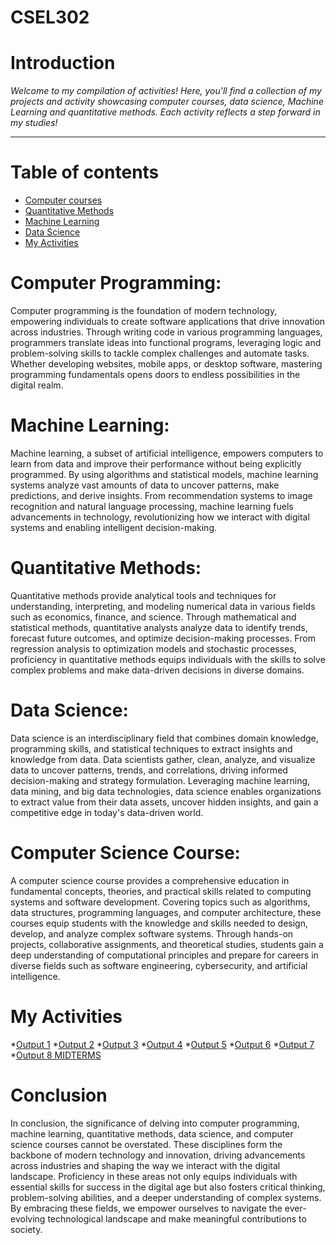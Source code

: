 # CSEL302


# **Introduction**



*Welcome to my compilation of activities! Here, you'll find a collection of my projects and activity showcasing computer courses, data science, Machine Learning and quantitative methods. Each activity reflects a step forward in my studies!*

---


# **Table of contents**

*   [Computer courses](#section-id)
*   [Quantitative Methods](#method-id)
*  [Machine Learning](#machine-id)
*  [Data Science](#data-id)
*  [My Activities](#my-id)



# **Computer Programming:**
Computer programming is the foundation of modern technology, empowering individuals to create software applications that drive innovation across industries. Through writing code in various programming languages, programmers translate ideas into functional programs, leveraging logic and problem-solving skills to tackle complex challenges and automate tasks. Whether developing websites, mobile apps, or desktop software, mastering programming fundamentals opens doors to endless possibilities in the digital realm.

<a id='machine-id'></a>
# **Machine Learning:**
Machine learning, a subset of artificial intelligence, empowers computers to learn from data and improve their performance without being explicitly programmed. By using algorithms and statistical models, machine learning systems analyze vast amounts of data to uncover patterns, make predictions, and derive insights. From recommendation systems to image recognition and natural language processing, machine learning fuels advancements in technology, revolutionizing how we interact with digital systems and enabling intelligent decision-making.

<a id='method-id'></a>
# Quantitative Methods:
Quantitative methods provide analytical tools and techniques for understanding, interpreting, and modeling numerical data in various fields such as economics, finance, and science. Through mathematical and statistical methods, quantitative analysts analyze data to identify trends, forecast future outcomes, and optimize decision-making processes. From regression analysis to optimization models and stochastic processes, proficiency in quantitative methods equips individuals with the skills to solve complex problems and make data-driven decisions in diverse domains.

<a id='data-id'></a>
# **Data Science:**
Data science is an interdisciplinary field that combines domain knowledge, programming skills, and statistical techniques to extract insights and knowledge from data. Data scientists gather, clean, analyze, and visualize data to uncover patterns, trends, and correlations, driving informed decision-making and strategy formulation. Leveraging machine learning, data mining, and big data technologies, data science enables organizations to extract value from their data assets, uncover hidden insights, and gain a competitive edge in today's data-driven world.

<a id='section-id'></a>
# **Computer Science Course:**
A computer science course provides a comprehensive education in fundamental concepts, theories, and practical skills related to computing systems and software development. Covering topics such as algorithms, data structures, programming languages, and computer architecture, these courses equip students with the knowledge and skills needed to design, develop, and analyze complex software systems. Through hands-on projects, collaborative assignments, and theoretical studies, students gain a deep understanding of computational principles and prepare for careers in diverse fields such as software engineering, cybersecurity, and artificial intelligence.




<a id='my-id'></a>
# **My Activities**
*<a href="Exercise_1.ipynb">Output 1</a>
*<a href="Badillo_Jerahmeel_ACT2.ipynb">Output 2</a>
*<a href="Exercise3.ipynb">Output 3</a>
*<a href="2B_Badillo_EXER4.ipynb">Output 4</a>
*<a href="2B_BADILLO_EXER5.ipynb">Output 5</a>
*<a href="2B_BADILLO_EXER6.ipynb">Output 6</a>
*<a href="2B_BADILLO_EXE7.ipynb">Output 7</a>
*<a href="2B_BADILLO_MIDTERM.ipynb">Output 8 MIDTERMS</a>




# **Conclusion**
In conclusion, the significance of delving into computer programming, machine learning, quantitative methods, data science, and computer science courses cannot be overstated. These disciplines form the backbone of modern technology and innovation, driving advancements across industries and shaping the way we interact with the digital landscape. Proficiency in these areas not only equips individuals with essential skills for success in the digital age but also fosters critical thinking, problem-solving abilities, and a deeper understanding of complex systems. By embracing these fields, we empower ourselves to navigate the ever-evolving technological landscape and make meaningful contributions to society.




